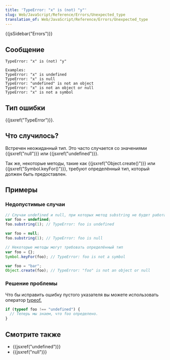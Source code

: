 ```yaml
---
title: 'TypeError: "x" is (not) "y"'
slug: Web/JavaScript/Reference/Errors/Unexpected_type
translation_of: Web/JavaScript/Reference/Errors/Unexpected_type
---
```


{{jsSidebar("Errors")}}

## Сообщение

```
TypeError: "x" is (not) "y"

Examples:
TypeError: "x" is undefined
TypeError: "x" is null
TypeError: "undefined" is not an object
TypeError: "x" is not an object or null
TypeError: "x" is not a symbol
```

## Тип ошибки

{{jsxref("TypeError")}}.

## Что случилось?

Встречен неожиданный тип. Это часто случается со значениями {{jsxref("null")}} или {{jsxref("undefined")}}.

Так же, некоторые методы, такие как {{jsxref("Object.create()")}} или {{jsxref("Symbol.keyFor()")}}, требуют определённый тип, который должен быть предоставлен.

## Примеры

### Недопустимые случаи

```js example-bad
// Случаи undefined и null, при которых метод substring не будет работать
var foo = undefined;
foo.substring(1); // TypeError: foo is undefined

var foo = null;
foo.substring(1); // TypeError: foo is null

// Некоторые методы могут требовать определённый тип
var foo = {};
Symbol.keyFor(foo); // TypeError: foo is not a symbol

var foo = "bar";
Object.create(foo); // TypeError: "foo" is not an object or null
```

### Решение проблемы

Что бы исправить ошибку пустого указателя вы можете использовать оператор [typeof.](/ru/docs/Web/JavaScript/Reference/Operators/typeof)

```js
if (typeof foo !== "undefined") {
  // Теперь мы знаем, что foo определено.
}
```

## Смотрите также

- {{jsxref("undefined")}}
- {{jsxref("null")}}
